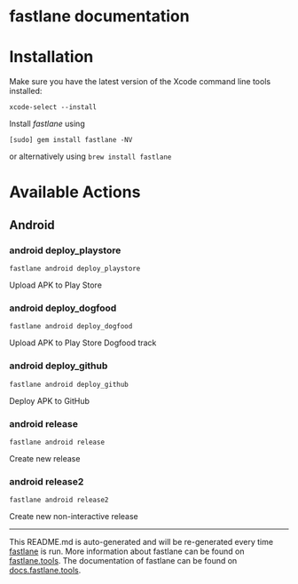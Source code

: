fastlane documentation
================
# Installation

Make sure you have the latest version of the Xcode command line tools installed:

```
xcode-select --install
```

Install _fastlane_ using
```
[sudo] gem install fastlane -NV
```
or alternatively using `brew install fastlane`

# Available Actions
## Android
### android deploy_playstore
```
fastlane android deploy_playstore
```
Upload APK to Play Store
### android deploy_dogfood
```
fastlane android deploy_dogfood
```
Upload APK to Play Store Dogfood track
### android deploy_github
```
fastlane android deploy_github
```
Deploy APK to GitHub
### android release
```
fastlane android release
```
Create new release
### android release2
```
fastlane android release2
```
Create new non-interactive release 

----

This README.md is auto-generated and will be re-generated every time [fastlane](https://fastlane.tools) is run.
More information about fastlane can be found on [fastlane.tools](https://fastlane.tools).
The documentation of fastlane can be found on [docs.fastlane.tools](https://docs.fastlane.tools).
